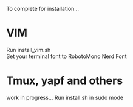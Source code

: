 To complete for installation...

# VIM

Run install_vim.sh  
Set your terminal font to RobotoMono Nerd Font

# Tmux, yapf and others

work in progress...
Run install.sh in sudo mode

